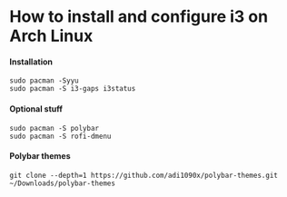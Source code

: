 # How to install and configure i3 on Arch Linux

#### Installation
```
sudo pacman -Syyu
sudo pacman -S i3-gaps i3status
```

#### Optional stuff
```
sudo pacman -S polybar
sudo pacman -S rofi-dmenu
```

#### Polybar themes
```
git clone --depth=1 https://github.com/adi1090x/polybar-themes.git ~/Downloads/polybar-themes
```
